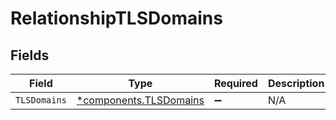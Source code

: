 # RelationshipTLSDomains


## Fields

| Field                                                       | Type                                                        | Required                                                    | Description                                                 |
| ----------------------------------------------------------- | ----------------------------------------------------------- | ----------------------------------------------------------- | ----------------------------------------------------------- |
| `TLSDomains`                                                | [*components.TLSDomains](../../models/shared/tlsdomains.md) | :heavy_minus_sign:                                          | N/A                                                         |